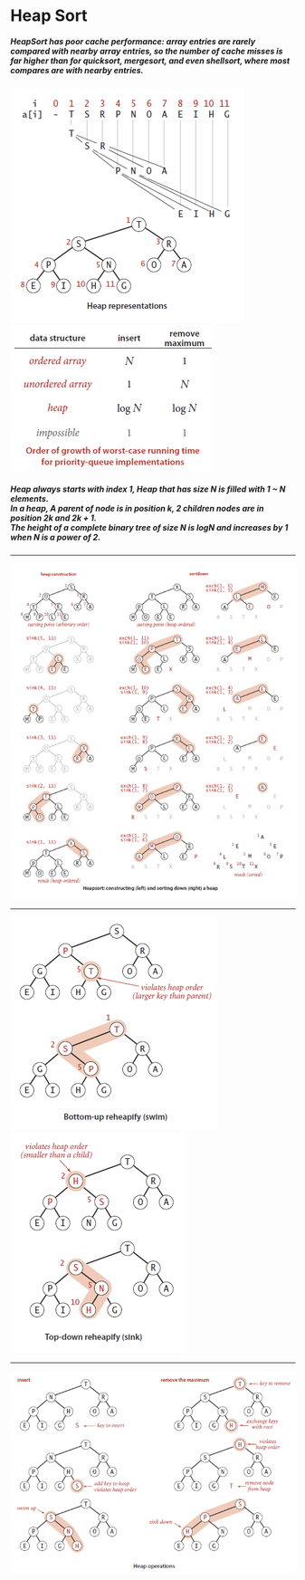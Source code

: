 # Heap Sort 
<h5>HeapSort has poor cache performance: array entries are rarely compared with nearby array
entries, so the number of cache misses is far higher than for quicksort, mergesort, and
even shellsort, where most compares are with nearby entries.</h5>

<img src="/images/HeapStructure.png">
<img src="/images/PriorityQueueRunningTimes.png">
<h5>Heap always starts with index 1, Heap that has size N is filled with 1 ~ N elements. <br>
In a heap, A parent of node is in  position k, 2 children nodes are in position 2k and 2k + 1.<br>
The height of a complete binary tree of size N is logN and increases by 1 when N is a power of 2.</h5>
<hr>

<img src="/images/HeapSort.png">
<hr>
<img src="/images/HeapSwim.png">
<img src="/images/HeapSink.png">
<hr>
<img src="/images/HeapOperations.png">
